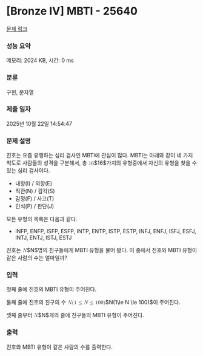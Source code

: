 # [Bronze IV] MBTI - 25640 

[문제 링크](https://www.acmicpc.net/problem/25640) 

### 성능 요약

메모리: 2024 KB, 시간: 0 ms

### 분류

구현, 문자열

### 제출 일자

2025년 10월 22일 14:54:47

### 문제 설명

<p>진호는 요즘 유행하는 심리 검사인 MBTI에 관심이 많다. MBTI는 아래와 같이 네 가지 척도로 사람들의 성격을 구분해서, 총 <mjx-container class="MathJax" jax="CHTML" style="font-size: 101.8%; position: relative;"><mjx-math class="MJX-TEX" aria-hidden="true"><mjx-mn class="mjx-n"><mjx-c class="mjx-c31"></mjx-c><mjx-c class="mjx-c36"></mjx-c></mjx-mn></mjx-math><mjx-assistive-mml unselectable="on" display="inline"><math xmlns="http://www.w3.org/1998/Math/MathML"><mn>16</mn></math></mjx-assistive-mml><span aria-hidden="true" class="no-mathjax mjx-copytext">$16$</span></mjx-container>가지의 유형중에서 자신의 유형을 찾을 수 있는 심리 검사이다.</p>

<ul>
	<li>내향(I) / 외향(E)</li>
	<li>직관(N) / 감각(S)</li>
	<li>감정(F) / 사고(T)</li>
	<li>인식(P) / 판단(J)</li>
</ul>

<p>모든 유형의 목록은 다음과 같다.</p>

<ul>
	<li>INFP, ENFP, ISFP, ESFP, INTP, ENTP, ISTP, ESTP, INFJ, ENFJ, ISFJ, ESFJ, INTJ, ENTJ, ISTJ, ESTJ</li>
</ul>

<p>진호는 <mjx-container class="MathJax" jax="CHTML" style="font-size: 101.8%; position: relative;"><mjx-math class="MJX-TEX" aria-hidden="true"><mjx-mi class="mjx-i"><mjx-c class="mjx-c1D441 TEX-I"></mjx-c></mjx-mi></mjx-math><mjx-assistive-mml unselectable="on" display="inline"><math xmlns="http://www.w3.org/1998/Math/MathML"><mi>N</mi></math></mjx-assistive-mml><span aria-hidden="true" class="no-mathjax mjx-copytext">$N$</span></mjx-container>명의 친구들에게 MBTI 유형을 물어 봤다. 이 중에서 진호와 MBTI 유형이 같은 사람의 수는 얼마일까?</p>

### 입력 

 <p>첫째 줄에 진호의 MBTI 유형이 주어진다.</p>

<p>둘째 줄에 진호의 친구의 수 <mjx-container class="MathJax" jax="CHTML" style="font-size: 101.8%; position: relative;"><mjx-math class="MJX-TEX" aria-hidden="true"><mjx-mi class="mjx-i"><mjx-c class="mjx-c1D441 TEX-I"></mjx-c></mjx-mi><mjx-mo class="mjx-n"><mjx-c class="mjx-c28"></mjx-c></mjx-mo><mjx-mn class="mjx-n"><mjx-c class="mjx-c31"></mjx-c></mjx-mn><mjx-mo class="mjx-n" space="4"><mjx-c class="mjx-c2264"></mjx-c></mjx-mo><mjx-mi class="mjx-i" space="4"><mjx-c class="mjx-c1D441 TEX-I"></mjx-c></mjx-mi><mjx-mo class="mjx-n" space="4"><mjx-c class="mjx-c2264"></mjx-c></mjx-mo><mjx-mn class="mjx-n" space="4"><mjx-c class="mjx-c31"></mjx-c><mjx-c class="mjx-c30"></mjx-c><mjx-c class="mjx-c30"></mjx-c></mjx-mn><mjx-mo class="mjx-n"><mjx-c class="mjx-c29"></mjx-c></mjx-mo></mjx-math><mjx-assistive-mml unselectable="on" display="inline"><math xmlns="http://www.w3.org/1998/Math/MathML"><mi>N</mi><mo stretchy="false">(</mo><mn>1</mn><mo>≤</mo><mi>N</mi><mo>≤</mo><mn>100</mn><mo stretchy="false">)</mo></math></mjx-assistive-mml><span aria-hidden="true" class="no-mathjax mjx-copytext">$N(1\le N \le 100)$</span></mjx-container>이 주어진다.</p>

<p>셋째 줄부터 <mjx-container class="MathJax" jax="CHTML" style="font-size: 101.8%; position: relative;"><mjx-math class="MJX-TEX" aria-hidden="true"><mjx-mi class="mjx-i"><mjx-c class="mjx-c1D441 TEX-I"></mjx-c></mjx-mi></mjx-math><mjx-assistive-mml unselectable="on" display="inline"><math xmlns="http://www.w3.org/1998/Math/MathML"><mi>N</mi></math></mjx-assistive-mml><span aria-hidden="true" class="no-mathjax mjx-copytext">$N$</span></mjx-container>개의 줄에 친구들의 MBTI 유형이 주어진다.</p>

### 출력 

 <p>진호와 MBTI 유형이 같은 사람의 수를 출력한다.</p>

